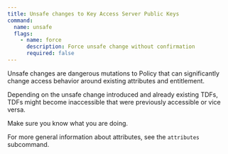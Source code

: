 ```yaml
---
title: Unsafe changes to Key Access Server Public Keys
command:
  name: unsafe
  flags:
    - name: force
      description: Force unsafe change without confirmation
      required: false
---
```


Unsafe changes are dangerous mutations to Policy that can significantly change access behavior around existing attributes
and entitlement.

Depending on the unsafe change introduced and already existing TDFs, TDFs might become inaccessible that were previously
accessible or vice versa.

Make sure you know what you are doing.

For more general information about attributes, see the `attributes` subcommand.
